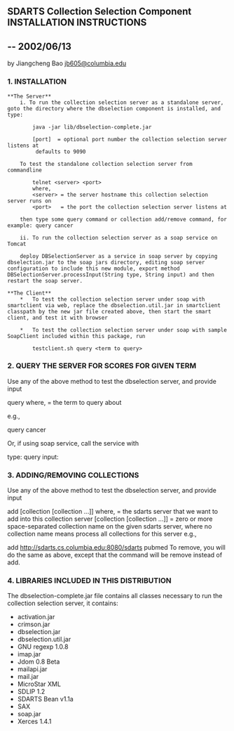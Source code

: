 SDARTS Collection Selection Component INSTALLATION INSTRUCTIONS
---------------------------------------------------------------
-- 2002/06/13
-------------

by Jiangcheng Bao [jb605@columbia.edu](jb605@columbia.edu)

### 1. INSTALLATION ###

    **The Server**
        i. To run the collection selection server as a standalone server, goto the directory where the dbselection component is installed, and type:

            java -jar lib/dbselection-complete.jar

            [port]  = optional port number the collection selection server listens at
             defaults to 9090

        To test the standalone collection selection server from commandline

            telnet <server> <port>
            where,
            <server> = the server hostname this collection selection server runs on
            <port>   = the port the collection selection server listens at

        then type some query command or collection add/remove command, for example: query cancer

        ii. To run the collection selection server as a soap service on Tomcat

        deploy DBSelectionServer as a service in soap server by copying dbselection.jar to the soap jars directory, editing soap server configuration to include this new module, export method DBSelectionServer.processInput(String type, String input) and then restart the soap server.

    **The Client**
        *   To test the collection selection server under soap with smartclient via web, replace the dbselection.util.jar in smartclient classpath by the new jar file created above, then start the smart client, and test it with browser

        *   To test the collection selection server under soap with sample SoapClient included within this package, run

            testclient.sh query <term to query>

### 2. QUERY THE SERVER FOR SCORES FOR GIVEN TERM ###

Use any of the above method to test the dbselection server, and provide input

  query <term>
where,
  <term> = the term to query about

e.g.,

  query cancer

Or, if using soap service, call the service with

  type: query
  input: <term>

### 3. ADDING/REMOVING COLLECTIONS ###

Use any of the above method to test the dbselection server, and provide input

  add <sdarts server url> [collection [collection ...]]
where,
  <sdarts server url> = the sdarts server that we want to add into this
                        collection server
  [collection [collection ...]]
                      = zero or more space-separated collection name on the
                        given sdarts server, where no collection name means
                        process all collections for this server
e.g.,

  add http://sdarts.cs.columbia.edu:8080/sdarts pubmed
To remove, you will do the same as above, except that the command will be remove instead of add.

### 4. LIBRARIES INCLUDED IN THIS DISTRIBUTION ###

The dbselection-complete.jar file contains all classes necessary to run the collection selection server, it contains:

*   activation.jar
*   crimson.jar
*   dbselection.jar
*   dbselection.util.jar
*   GNU regexp 1.0.8
*   imap.jar
*   Jdom 0.8 Beta
*   mailapi.jar
*   mail.jar
*   MicroStar XML
*   SDLIP 1.2
*   SDARTS Bean v1.1a
*   SAX
*   soap.jar
*   Xerces 1.4.1
